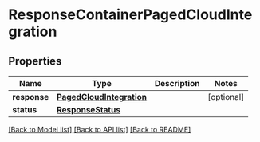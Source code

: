 # ResponseContainerPagedCloudIntegration

## Properties
Name | Type | Description | Notes
------------ | ------------- | ------------- | -------------
**response** | [**PagedCloudIntegration**](PagedCloudIntegration.md) |  | [optional] 
**status** | [**ResponseStatus**](ResponseStatus.md) |  | 

[[Back to Model list]](../README.md#documentation-for-models) [[Back to API list]](../README.md#documentation-for-api-endpoints) [[Back to README]](../README.md)


